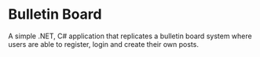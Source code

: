 # Bulletin Board
A simple .NET, C# application that replicates a bulletin board system where users are able to register, login and create their own posts.
